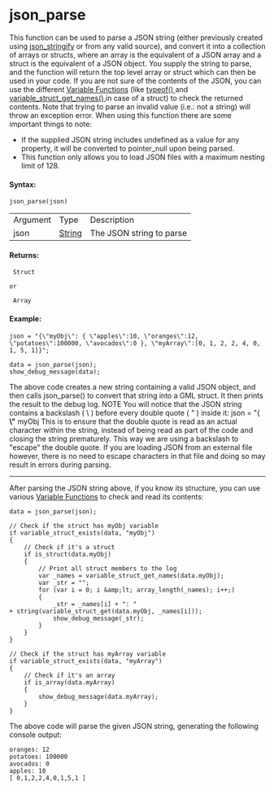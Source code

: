 # json_parse

This function can be used to parse a JSON string (either previously
created using [json_stringify](json_stringify) or from any valid
source), and convert it into a collection of arrays or structs, where an
array is the equivalent of a JSON array and a struct is the equivalent
of a JSON object. You supply the string to parse, and the function will
return the top level array or struct which can then be used in your
code. If you are not sure of the contents of the JSON, you can use the
different [Variable
Functions](../../Variable_Functions/Variable_Functions) (like [
typeof() ](../../Variable_Functions/typeof) and [
variable_struct_get_names()
](../../Variable_Functions/variable_struct_get_names) in case of a
struct) to check the returned contents. Note that trying to parse
an invalid value (i.e.: not a string) will throw an exception error.
When using this function there are some important things to note:

-   If the supplied JSON string includes undefined as a value for any
    property, it will be converted to pointer_null upon being parsed.
-   This function only allows you to load JSON files with a maximum
    nesting limit of 128.

#### Syntax:

``` gml
json_parse(json)
```

|          |                                                                           |                          |
|----------|---------------------------------------------------------------------------|--------------------------|
| Argument | Type                                                                      | Description              |
| json     |  [String](../../../../../GameMaker_Language/GML_Overview/Data_Types)  | The JSON string to parse |

#### Returns:

``` gml
 Struct

or

 Array
```

#### Example:

``` gml
json = "{\"myObj\": { \"apples\":10, \"oranges\":12, \"potatoes\":100000, \"avocados\":0 }, \"myArray\":[0, 1, 2, 2, 4, 0, 1, 5, 1]}";

data = json_parse(json);
show_debug_message(data);
```

The above code creates a new string containing a valid JSON object, and
then calls json_parse() to convert that string into a GML struct. It
then prints the result to the debug log. NOTE You will notice that the
JSON string contains a backslash ( \\ ) before every double quote ( " )
inside it: json = "{ **\\"** myObj This is to ensure that the double
quote is read as an actual character within the string, instead of being
read as part of the code and closing the string prematurely. This way we
are using a backslash to "escape" the double quote. If you are loading
JSON from an external file however, there is no need to escape
characters in that file and doing so may result in errors during
parsing.

------------------------------------------------------------------------

After parsing the JSON string above, if you know its structure, you can
use various [Variable
Functions](../../Variable_Functions/Variable_Functions) to check and
read its contents:

``` gml
data = json_parse(json);

// Check if the struct has myObj variable
if variable_struct_exists(data, "myObj")
{
    // Check if it's a struct
    if is_struct(data.myObj)
    {
        // Print all struct members to the log
        var _names = variable_struct_get_names(data.myObj);
        var _str = "";
        for (var i = 0; i &amp;lt; array_length(_names); i++;)
        {
            _str = _names[i] + ": " + string(variable_struct_get(data.myObj, _names[i]));
            show_debug_message(_str);
        }
    }
}

// Check if the struct has myArray variable
if variable_struct_exists(data, "myArray")
{
    // Check if it's an array
    if is_array(data.myArray)
    {
        show_debug_message(data.myArray);
    }
}
```

The above code will parse the given JSON string, generating the
following console output:

``` gml
oranges: 12
potatoes: 100000
avocados: 0
apples: 10
[ 0,1,2,2,4,0,1,5,1 ]
```
